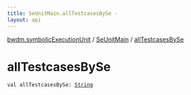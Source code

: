 ```yaml
---
title: SeUnitMain.allTestcasesBySe - 
layout: api
---
```


<div class='api-docs-breadcrumbs'><a href="../index.html">bwdm.symbolicExecutionUnit</a> / <a href="index.html">SeUnitMain</a> / <a href="./all-testcases-by-se.html">allTestcasesBySe</a></div>

# allTestcasesBySe

<div class="signature"><code><span class="keyword">val </span><span class="identifier">allTestcasesBySe</span><span class="symbol">: </span><a href="https://kotlinlang.org/api/latest/jvm/stdlib/kotlin/-string/index.html"><span class="identifier">String</span></a></code></div>
